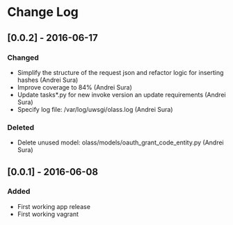 # Change Log

## [0.0.2] - 2016-06-17

### Changed
* Simplify the structure of the request json and refactor logic for inserting hashes (Andrei Sura)
* Improve coverage to 84% (Andrei Sura)
* Update tasks*.py for new invoke version an update requirements (Andrei Sura)
* Specify log file: /var/log/uwsgi/olass.log (Andrei Sura)

### Deleted
* Delete unused model: olass/models/oauth_grant_code_entity.py (Andrei Sura)


## [0.0.1] - 2016-06-08

### Added
* First working app release
* First working vagrant
